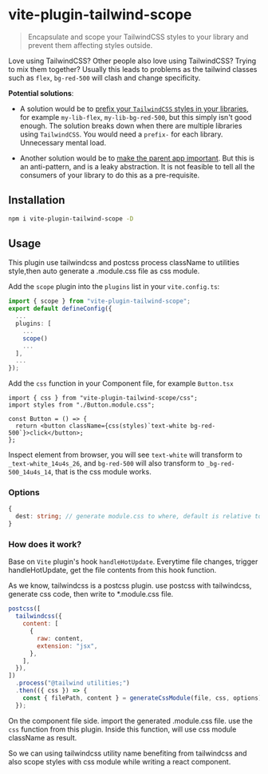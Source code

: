 # vite-plugin-tailwind-scope

> Encapsulate and scope your TailwindCSS styles to your library and prevent them affecting styles outside.

Love using TailwindCSS? Other people also love using TailwindCSS? Trying to mix them together? Usually this leads to problems as the tailwind classes such as `flex`, `bg-red-500` will clash and change specificity.

**Potential solutions**:

- A solution would be to [prefix your `TailwindCSS` styles in your libraries](https://stackoverflow.com/a/63770585), for example `my-lib-flex`, `my-lib-bg-red-500`, but this simply isn't good enough. The solution breaks down when there are multiple libraries using `TailwindCSS`. You would need a `prefix-` for each library. Unnecessary mental load.

- Another solution would be to [make the parent app important](https://stackoverflow.com/a/65907678). But this is an anti-pattern, and is a leaky abstraction. It is not feasible to tell all the consumers of your library to do this as a pre-requisite.

## Installation

```bash
npm i vite-plugin-tailwind-scope -D
```

## Usage

This plugin use tailwindcss and postcss process className to utilities style,then auto generate a .module.css file as css module.

Add the `scope` plugin into the `plugins` list in your `vite.config.ts`:

```ts
import { scope } from "vite-plugin-tailwind-scope";
export default defineConfig({
  ...
  plugins: [
    ...
    scope()
    ...
  ],
  ...
});
```

Add the `css` function in your Component file, for example `Button.tsx`

```tsx
import { css } from "vite-plugin-tailwind-scope/css";
import styles from "./Button.module.css";

const Button = () => {
  return <button className={css(styles)`text-white bg-red-500`}>click</button>;
};
```

Inspect element from browser, you will see `text-white` will transform to `_text-white_14u4s_26`,
and `bg-red-500` will also transform to `_bg-red-500_14u4s_14`, that is the css module works.

### Options

```ts
{
  dest: string; // generate module.css to where, default is relative to Component file
}
```

### How does it work?

Base on `Vite` plugin's hook `handleHotUpdate`.
Everytime file changes, trigger handleHotUpdate,
get the file contents from this hook function.

As we know, tailwindcss is a postcss plugin.
use postcss with tailwindcss, generate css code, then write to \*.module.css file.

```js
postcss([
  tailwindcss({
    content: [
      {
        raw: content,
        extension: "jsx",
      },
    ],
  }),
])
  .process("@tailwind utilities;")
  .then(({ css }) => {
    const { filePath, content } = generateCssModule(file, css, options);
  });
```

On the component file side.
import the generated .module.css file.
use the `css` function from this plugin.
Inside this function, will use css module className as result.

So we can using tailwindcss utility name benefiting from tailwindcss and also scope styles with css module while writing a react component.
